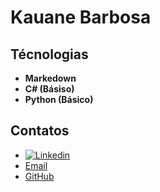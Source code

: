 # Kauane Barbosa

## Técnologias
 - **Markedown**
 - **C# (Básiso)**
 - **Python (Básico)**

## Contatos
- [![Linkedin](https://share.google/amJKYhe9tos246aH4)](www.linkedin.com/in/kauane-barbosa-484a2b298)
- [Email](kauanebarbosa@hotmail.com)
- [GitHub](https://github.com/bkauane)

